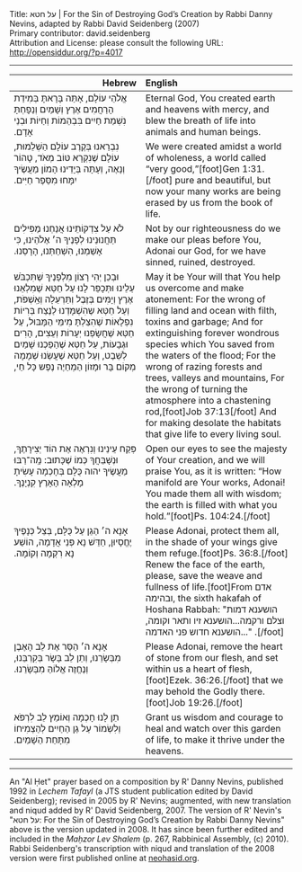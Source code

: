 <html>
<head></head>
<body>
Title: על חטא | For the Sin of Destroying God’s Creation by Rabbi Danny Nevins, adapted by Rabbi David Seidenberg (2007)<br />
Primary contributor: david.seidenberg<br />
Attribution and License: please consult the following URL: <a href="http://opensiddur.org/?p=4017">http://opensiddur.org/?p=4017</a>
<p />
<hr />

<table style="margin-left: auto;margin-right: auto;" class="draggable">
<thead><tr><th id="x" style="text-align: right;">Hebrew</th><th style="text-align: left;">English</th></tr></thead>
<tbody>
<tr>
<td style="vertical-align:top;" width="46%">
<div class="liturgy"><span lang="he">
אֱלֹהֵי עוֹלָם, אָתַּה בָּרָאתָּ בְּמִידַת הָרַחֲמִים אֶרֶץ וְשָׁמַיִם
     וְנַפָחְתָּ נִשְׁמַת חַיִים בִּבְהֵמוֹת וְחַיוֹת וּבְנֵי אָדָם.‏
</span></div></td>
 
<td style="vertical-align:top;" width="53%"><div class="english">
Eternal God, You created earth and heavens with mercy, 
    and blew the breath of life into animals and human beings.
</td></tr>
<tr><td style="vertical-align:top;" width="46%"><div class="liturgy"><span lang="he">
     נִבְרַאנוּ בְּקֶרֶב עוֹלָם הַשְׁלֵמוּת,‏
     עוֹלָם שֶׁנִקְרָא טּוֹב מְאֹד, טָהוֹר וְנָאֶה,‏
          וְעָתָּה בְּיָדֵינוּ הָמוֹן מַעֲשֶׂיךָ יִמָּחוּ מִסֵּפֶר חַיִּים.‏
</span></div></td>
 
<td style="vertical-align:top;" width="53%"><div class="english">
We were created amidst a world of wholeness,
    a world called “very good,”[foot]Gen 1:31.[/foot] pure and beautiful,
    but now your many works are being erased by us from the book of life.
</td></tr>
<tr><td style="vertical-align:top;" width="46%"><div class="liturgy"><span lang="he">
לֹא עַל צִדְקוֹתֵינוּ אֲנַחְנוּ מַפִּילִים תַּחֲנוּנֵינוּ לְפָנֶיךָ ה׳ אֶלֹהֵינוּ,‏
     כִּי אָשַׁמְנוּ, הִשְׁחַתְּנוּ, הָרָסְנוּ.‏
</span></div></td>
 
<td style="vertical-align:top;" width="53%"><div class="english">
Not by our righteousness do we make our pleas before You, Adonai our God,
    for we have sinned, ruined, destroyed.
</td></tr>
<tr><td style="vertical-align:top;" width="46%"><div class="liturgy"><span lang="he">
וּבְכֵן יְהִי רָצוֹן מִלְפָנֶיךָ שֶׁתִּכְבֹּשׁ עַלֵינוּ וּתְּכָפֵּר לָנוּ
     עַל חֵטְּא שֶׁמִלְאֵנוּ אֶרֶץ וְיָמִּים בְּזֶבֶל וְתַּרְעֵלָה וְאַֽשְׁפֹּת,‏
     וְעַל חֵטְּא שֶהִשְׁמָּדְנוּ לַנֶצַח בְּרִיוֹת נִפְלָאוֹת 
          שֶׁהִצַלְתָּ מִימֵּי הַמָּבּוּל,‏
     עַל חֵטְּא שֶׁחֲשָׂפְנוּ יְעָרוֹת וְעֵצִים, הָרִים וּגְבָעוֹת,‏
     עַל חֵטְּא שֶׁהַפַכְנוּ שָׁמַיִם לְשֵׁבֶט,‏
     וְעַל חֵטְּא שֶׁעֲשַׂנוּ שְׁמָמָה מְקוֹם בָּר וּמָזוֹן הַמְחַיֶה נֶפֶש כָּל חַי,‏
</span></div></td>
 
<td style="vertical-align:top;" width="53%"><div class="english">
May it be Your will that You help us overcome and make atonement:
    For the wrong of filling land and ocean with filth, toxins and garbage;
    And for extinguishing forever wondrous species
        which You saved from the waters of the flood;
    For the wrong of razing forests and trees, valleys and mountains, 
    For the wrong of turning the atmosphere into a chastening rod,[foot]Job 37:13[/foot]
    And for making desolate the habitats that give life to every living soul.
</td></tr>
<tr><td style="vertical-align:top;" width="46%"><div class="liturgy"><span lang="he">
פְּקַח עֵינֵינוּ וְנִרְאֶה אֶת הוֹד יְצִירָתֶךָ, וּנְשָׁבֵּחֲךָ
     כְּמוֹ שֶׁכָּתוּב: מָֽה־רַבּוּ מַעֲשֶׂיךָ יהוה
     כֻּלָּם בְּחָכְמָה עָשִׂיתָ מָלְאָה הָאָרֶץ קִנְיָנֶךָ.‏
</span></div></td>
 
<td style="vertical-align:top;" width="53%"><div class="english">
Open our eyes to see the majesty of Your creation, and we will praise You,
    as it is written: “How manifold are Your works, Adonai! 
    You made them all with wisdom; the earth is filled with what you hold.”[foot]Ps. 104:24.[/foot]
</td></tr>
<tr><td style="vertical-align:top;" width="46%"><div class="liturgy"><span lang="he">
אָנָא ה׳ הַגֵן עַל כֻּלָּם, בְּצֵל כְּנָפֶיךָ יֶחֱסָיוּן,‏
     חַדֵּשׁ נָא פְּנֵי אֲדָמָה, הוֹשַׁע נָא רִקְמָה וְקוֹמָה.‏
</span></div></td>
 
<td style="vertical-align:top;" width="53%"><div class="english">
Please Adonai, protect them all, in the shade of your wings give them refuge.[foot]Ps. 36:8.[/foot]
    Renew the face of the earth, please, save the weave and fullness of life.[foot]From אדם ובהימה, the sixth hakafah of Hoshana Rabbah: "הושענא דמות וצלם ורקמה...הושענא זיו ותאר וקומה, הושענא חדוש פני האדמה..." .[/foot]
</td></tr>
<tr><td style="vertical-align:top;" width="46%"><div class="liturgy"><span lang="he">
אָנָא ה׳ הַסֵּר אֶת לֵב הָאֶבֶן מִבְּשָׂרֵנוּ,‏
     וְתֵן לֵב בָּשָׂר בְּקִרְבֵּנוּ, וְנֶחֱזֶה אֱלוֹהַּ מִבְּשָׂרֵנוּ.‏
</span></div></td>
 
<td style="vertical-align:top;" width="53%"><div class="english">
Please Adonai, remove the heart of stone from our flesh, 
    and set within us a heart of flesh,[foot]Ezek. 36:26.[/foot] that we may behold the Godly there.[foot]Job 19:26.[/foot]
</td></tr>
<tr><td style="vertical-align:top;" width="46%"><div class="liturgy"><span lang="he">
תֵן לָנוּ חָכְמָה וְאוֹמֵץ לֵב לִרְפֹּא וְלִשְׂמוֹר עַל גַן הַחַיִים
לְהַצְמִיחוֹ מִתָּחַת הַשָׁמַיִם.‏
</span></div></td>
 
<td style="vertical-align:top;" width="53%"><div class="english">
Grant us wisdom and courage to heal and watch over this garden of life,
    to make it thrive under the heavens.
</td></tr></tbody></table>

<hr />

An "Al Ḥet" prayer based on a composition by R' Danny Nevins, published 1992 in <em>Lechem Tafayl</em> (a JTS student publication edited by David Seidenberg); revised in 2005 by R' Nevins; augmented, with new translation and niqud added by R' David Seidenberg, 2007. The version of R' Nevin's "על חטא: For the Sin of Destroying God’s Creation by Rabbi Danny Nevins" above is the version updated in 2008. It has since been further edited and included in the <em>Maḥzor Lev Shalem</em> (p. 267, Rabbinical Assembly, (c) 2010). Rabbi Seidenberg's transcription with niqud and translation of the 2008 version were first published online at <a href="http://neohasid.org/stoptheflood/environmental_al_chet">neohasid.org</a>.
</body>
</html>